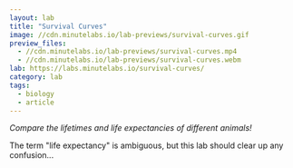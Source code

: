 ```yaml
---
layout: lab
title: "Survival Curves"
image: //cdn.minutelabs.io/lab-previews/survival-curves.gif
preview_files:
  - //cdn.minutelabs.io/lab-previews/survival-curves.mp4
  - //cdn.minutelabs.io/lab-previews/survival-curves.webm
lab: https://labs.minutelabs.io/survival-curves/
category: lab
tags:
  - biology
  - article
---
```


*Compare the lifetimes and life expectancies of different animals!*

The term "life expectancy" is ambiguous, but this lab should clear up any confusion...

